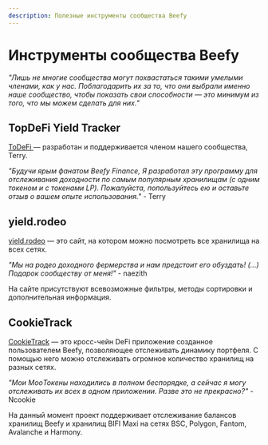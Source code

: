 ```yaml
---
description: Полезные инструменты сообщества Beefy
---
```


# Инструменты сообщества Beefy

_"Лишь не многие сообщества могут похвастаться такими умелыми членами, как у нас. Поблагодарить их за то, что они выбрали именно наше сообщество, чтобы показать свои способности — это минимум из того, что мы можем сделать для них."_

## TopDeFi Yield Tracker

[ToDeFi ](https://thetopdefi.com/dashboard/views?v=2)— разработан и поддерживается членом нашего сообщества, Terry.

_"Будучи ярым фанатом Beefy Finance, Я разработал эту программу для отслеживания доходности по самым популярным хранилищам (с одним токеном и с токенами LP). Пожалуйста, попользуйтесь ею и оставьте отзыв о вашем опыте использования."_ - Terry

## yield.rodeo

[yield.rodeo](https://yield.rodeo) — это сайт, на котором можно посмотреть все хранилища на всех сетях.

_"Мы на родео доходного фермерства и нам предстоит его обуздать! (...) Подарок сообществу от меня!"_ - naezith

На сайте присутствуют всевозможные фильтры, методы сортировки и дополнительная информация.

## CookieTrack

[CookieTrack](https://cookietrack.io) — это кросс-чейн DeFi приложение созданное пользователем Beefy, позволяющее отслеживать динамику портфеля. С помощью него можно отслеживать огромное количество хранилищ на разных сетях.

_"Мои MooТокены находились в полном беспорядке, а сейчас я могу отслеживать их всех в одном приложении. Разве это не прекрасно?"_ - Ncookie

На данный момент проект поддерживает отслеживание балансов хранилищ Beefy и хранилищ BIFI Maxi на сетях BSC, Polygon, Fantom, Avalanche и Harmony.
